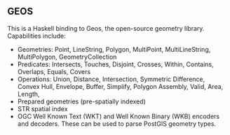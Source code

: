 ## GEOS
This is a Haskell binding to Geos, the open-source geometry library. Capabilities include:

* Geometries: Point, LineString, Polygon, MultiPoint, MultiLineString, MultiPolygon, GeometryCollection
* Predicates: Intersects, Touches, Disjoint, Crosses, Within, Contains, Overlaps, Equals, Covers
* Operations: Union, Distance, Intersection, Symmetric Difference, Convex Hull, Envelope, Buffer, Simplify, Polygon Assembly, Valid, Area, Length,
* Prepared geometries (pre-spatially indexed)
* STR spatial index
* OGC Well Known Text (WKT) and Well Known Binary (WKB) encoders and decoders. These can be used to parse PostGIS geometry types.


